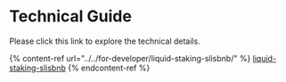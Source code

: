 # Technical Guide

Please click this link to explore the technical details.

{% content-ref url="../../for-developer/liquid-staking-slisbnb/" %}
[liquid-staking-slisbnb](../../for-developer/liquid-staking-slisbnb/)
{% endcontent-ref %}
